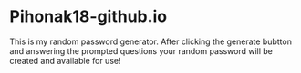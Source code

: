 # Pihonak18-github.io
This is my random password generator. After clicking the generate bubtton and answering the prompted questions your random password will be created and available for use!
